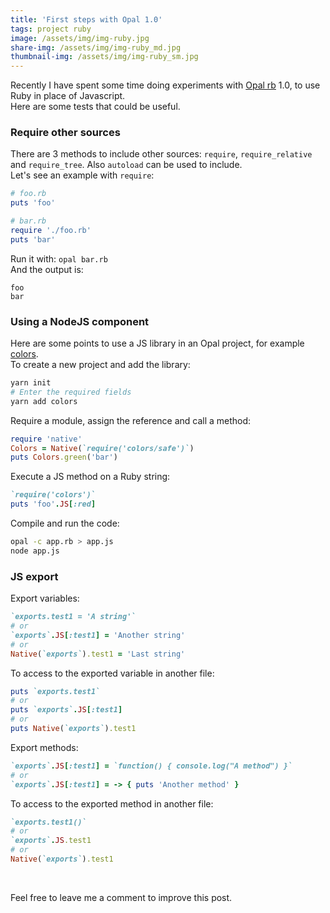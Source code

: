```yaml
---
title: 'First steps with Opal 1.0'
tags: project ruby
image: /assets/img/img-ruby.jpg
share-img: /assets/img/img-ruby_md.jpg
thumbnail-img: /assets/img/img-ruby_sm.jpg
---
```


Recently I have spent some time doing experiments with [Opal rb](https://github.com/opal/opal#readme) 1.0, to use Ruby in place of Javascript.\
Here are some tests that could be useful.

### Require other sources

There are 3 methods to include other sources: `require`, `require_relative` and `require_tree`. Also `autoload` can be used to include.\
Let's see an example with `require`:

```rb
# foo.rb
puts 'foo'
```

```rb
# bar.rb
require './foo.rb'
puts 'bar'
```

Run it with: `opal bar.rb`\
And the output is:

```
foo
bar
```

### Using a NodeJS component

Here are some points to use a JS library in an Opal project, for example [colors](https://www.npmjs.com/package/colors).\
To create a new project and add the library:

```sh
yarn init
# Enter the required fields
yarn add colors
```

Require a module, assign the reference and call a method:

```rb
require 'native'
Colors = Native(`require('colors/safe')`)
puts Colors.green('bar')
```

Execute a JS method on a Ruby string:

```rb
`require('colors')`
puts 'foo'.JS[:red]
```

Compile and run the code:

```sh
opal -c app.rb > app.js
node app.js
```

### JS export

Export variables:

```rb
`exports.test1 = 'A string'`
# or
`exports`.JS[:test1] = 'Another string'
# or
Native(`exports`).test1 = 'Last string'
```

To access to the exported variable in another file:

```rb
puts `exports.test1`
# or
puts `exports`.JS[:test1]
# or
puts Native(`exports`).test1
```

Export methods:

```rb
`exports`.JS[:test1] = `function() { console.log("A method") }`
# or
`exports`.JS[:test1] = -> { puts 'Another method' }
```

To access to the exported method in another file:

```rb
`exports.test1()`
# or
`exports`.JS.test1
# or
Native(`exports`).test1
```
<br/>

Feel free to leave me a comment to improve this post.
